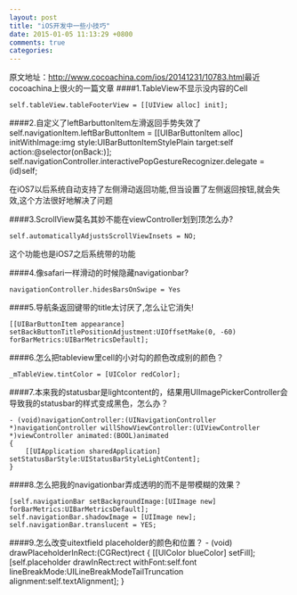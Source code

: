 ```yaml
---
layout: post
title: "iOS开发中一些小技巧"
date: 2015-01-05 11:13:29 +0800
comments: true
categories: 
---
```

原文地址：<http://www.cocoachina.com/ios/20141231/10783.html>最近cocoachina上很火的一篇文章
####1.TableView不显示没内容的Cell

	self.tableView.tableFooterView = [[UIView alloc] init];
	
####2.自定义了leftBarbuttonItem左滑返回手势失效了
    self.navigationItem.leftBarButtonItem = [[UIBarButtonItem alloc]
                                         initWithImage:img
                                         style:UIBarButtonItemStylePlain
                                         target:self
                                         action:@selector(onBack:)];
	self.navigationController.interactivePopGestureRecognizer.delegate = (id)self;

在iOS7以后系统自动支持了左侧滑动返回功能,但当设置了左侧返回按钮,就会失效,这个方法很好地解决了问题
	
####3.ScrollView莫名其妙不能在viewController划到顶怎么办?

	self.automaticallyAdjustsScrollViewInsets = NO;
	
这个功能也是iOS7之后系统带的功能

####4.像safari一样滑动的时候隐藏navigationbar?

	navigationController.hidesBarsOnSwipe = Yes
	
####5.导航条返回键带的title太讨厌了,怎么让它消失!

	[[UIBarButtonItem appearance] setBackButtonTitlePositionAdjustment:UIOffsetMake(0, -60) forBarMetrics:UIBarMetricsDefault];
	
####6.怎么把tableview里cell的小对勾的颜色改成别的颜色？

	_mTableView.tintColor = [UIColor redColor];
	
####7.本来我的statusbar是lightcontent的，结果用UIImagePickerController会导致我的statusbar的样式变成黑色，怎么办？
	
	- (void)navigationController:(UINavigationController *)navigationController willShowViewController:(UIViewController *)viewController animated:(BOOL)animated
	{
   	 	[[UIApplication sharedApplication] setStatusBarStyle:UIStatusBarStyleLightContent];
	}
 
####8.怎么把我的navigationbar弄成透明的而不是带模糊的效果？

	[self.navigationBar setBackgroundImage:[UIImage new] forBarMetrics:UIBarMetricsDefault];
	self.navigationBar.shadowImage = [UIImage new];
	self.navigationBar.translucent = YES;
####9.怎么改变uitextfield placeholder的颜色和位置？
	- (void) drawPlaceholderInRect:(CGRect)rect {
    	[[UIColor blueColor] setFill];
    	[self.placeholder drawInRect:rect withFont:self.font 	lineBreakMode:UILineBreakModeTailTruncation alignment:self.textAlignment];
	}






